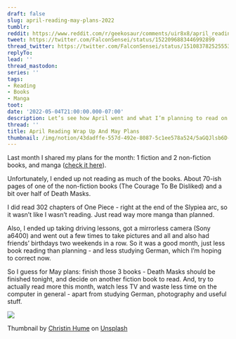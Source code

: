 ```yaml
---
draft: false
slug: april-reading-may-plans-2022
tumblr:
reddit: https://www.reddit.com/r/geekosaur/comments/uir8x8/april_reading_wrap_up_and_may_plans/
tweet: https://twitter.com/FalconSensei/status/1522096883446992899
thread_twitter: https://twitter.com/FalconSensei/status/1510837825255534593
replyTo:
lead: ''
thread_mastodon:
series: ''
tags:
- Reading
- Books
- Manga
toot:
date: '2022-05-04T21:00:00.000-07:00'
description: Let’s see how April went and what I’m planning to read on May
thread: ''
title: April Reading Wrap Up And May Plans
thumbnail: /img/notion/43dadffe-557d-492e-8087-5c1ee578a524/5aGQJlsb6D-1200.jpeg
---
```


Last month I shared my plans for the month: 1 fiction and 2 non-fiction books, and manga ([check it here](https://geekosaur.com/post/reading-plans-april-2022/)). 

Unfortunately, I ended up not reading as much of the books. About 70-ish pages of one of the non-fiction books (The Courage To Be Disliked) and a bit over half of Death Masks.

I did read 302 chapters of One Piece - right at the end of the Slypiea arc, so it wasn’t like I wasn’t reading. Just read way more manga than planned.

Also, I ended up taking driving lessons, got a mirrorless camera (Sony a6400) and went out a few times to take pictures and all and also had friends’ birthdays two weekends in a row. So it was a good month, just less book reading than planning - and less studying German, which I’m hoping to correct now.

So I guess for May plans: finish those 3 books - Death Masks should be finished tonight, and decide on another fiction book to read. And, try to actually read more this month, watch less TV and waste less time on the computer in general - apart from studying German, photography and useful stuff.

![](/img/notion/43dadffe-557d-492e-8087-5c1ee578a524/3uivyGfP9p-619.jpeg)

Thumbnail by [Christin Hume](https://unsplash.com/@christinhumephoto?utm_source=unsplash&utm_medium=referral&utm_content=creditCopyText) on [Unsplash](https://unsplash.com/s/photos/reading?utm_source=unsplash&utm_medium=referral&utm_content=creditCopyText)